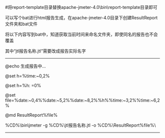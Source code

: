 #将report-template目录替换apache-jmeter-4.0\bin\report-template目录即可


可以写个bat进行html报告生成，在apache-jmeter-4.0目录下创建ResultReport文件夹和bat文件

将以下内容写到bat中，知道获取当前时间来命名文件夹，即使同名的报告也不会覆盖

其中“jtl报告名称.jtl”需要改成报告实际名字

----------------------------------------

@echo 生成报告中...

@set h=%time:~0,2%

@set h=%h: =0%

@set file=%date:~0,4%%date:~5,2%%date:~8,2%%h%%time:~3,2%%time:~6,2%

@md ResultReport\%file%

%CD%\bin\jmeter -g %CD%\jtl报告名称.jtl -o %CD%\ResultReport\%file%\

----------------------------------------
